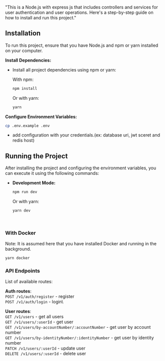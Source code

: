 "This is a Node.js with express js that includes controllers and services for user authentication and user operations.
Here's a step-by-step guide on how to install and run this project."

## Installation

To run this project, ensure that you have Node.js and npm or yarn installed on your computer.

**Install Dependencies:**

- Install all project dependencies using npm or yarn:

     With npm:

     ```bash
     npm install
     ```

     Or with yarn:

     ```bash
     yarn
     ```

**Configure Environment Variables:**

   ```bash
   cp .env.example .env
   ```

- add configuration with your credentials.(ex: database uri, jwt sceret and redis host)

## Running the Project

After installing the project and configuring the environment variables, you can execute it using the following commands:

- **Development Mode:**

  ```bash
  npm run dev
  ```

  Or with yarn:

  ```bash
  yarn dev
  ```

<br />

### With Docker

Note: It is assumed here that you have installed Docker and running in the background.

```bash
yarn docker
```

### API Endpoints

List of available routes:

**Auth routes**:\
`POST /v1/auth/register` - register\
`POST /v1/auth/login` - login\

**User routes**:\
`GET /v1/users` - get all users\
`GET /v1/users/:userId` - get user\
`GET /v1/users/by-accountNumber/:accountNumber` - get user by account number\
`GET /v1/users/by-identityNumber/:identityNumber` - get user by identity number\
`PATCH /v1/users/:userId` - update user\
`DELETE /v1/users/:userId` - delete user

